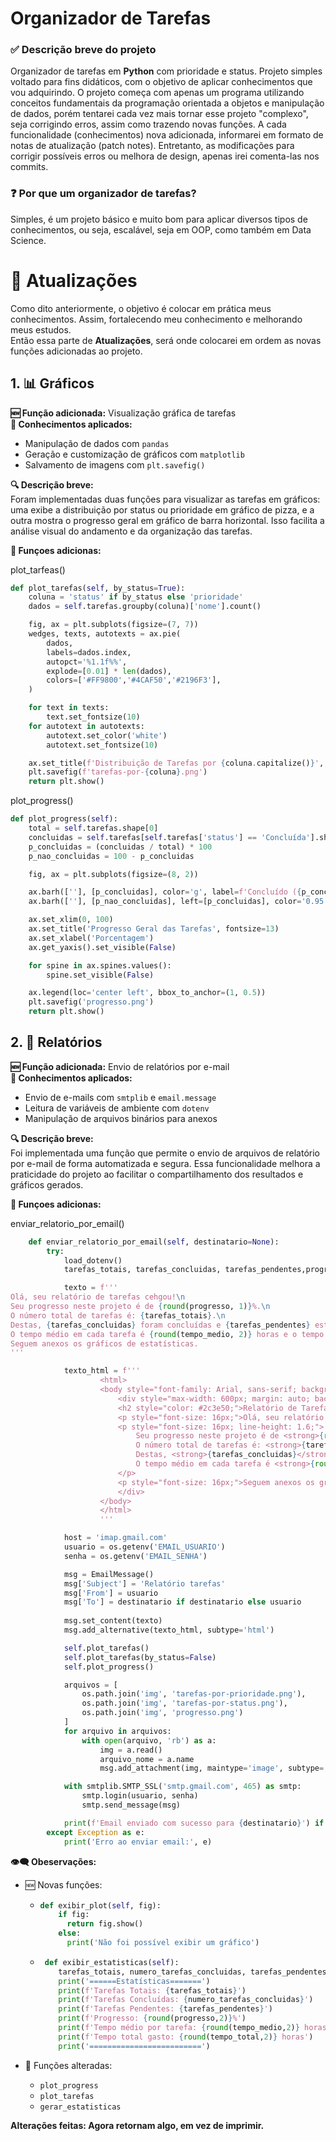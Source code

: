 # Organizador de Tarefas

### ✅ Descrição breve do projeto
Organizador de tarefas em **Python** com prioridade e status. Projeto simples voltado para fins didáticos, com o objetivo de aplicar conhecimentos que vou adquirindo. O projeto começa com apenas um programa utilizando conceitos fundamentais da programação orientada a objetos e manipulação de dados, porém tentarei cada vez mais tornar esse projeto "complexo", seja corrigindo erros, assim como trazendo novas funções.
A cada funcionalidade (conhecimentos) nova adicionada, informarei em formato de notas de atualização (patch notes). Entretanto, as modificações para corrigir possíveis erros ou melhora de design, apenas irei comenta-las nos commits. 

### ❓ Por que um organizador de tarefas?
Simples, é um projeto básico e muito bom para aplicar diversos tipos de conhecimentos, ou seja, escalável, seja em OOP, como também em Data Science.



# 📌 Atualizações  
Como dito anteriormente, o objetivo é colocar em prática meus conhecimentos. Assim, fortalecendo meu conhecimento e melhorando meus estudos.  
Então essa parte de **Atualizações**, será onde colocarei em ordem as novas funções adicionadas ao projeto.


## 1. 📊 Gráficos 

**🆕 Função adicionada:** Visualização gráfica de tarefas  
**🧠 Conhecimentos aplicados:**  
- Manipulação de dados com `pandas`  
- Geração e customização de gráficos com `matplotlib`  
- Salvamento de imagens com `plt.savefig()`  

**🔍 Descrição breve:**  
Foram implementadas duas funções para visualizar as tarefas em gráficos: uma exibe a distribuição por status ou prioridade em gráfico de pizza, e a outra mostra o progresso geral em gráfico de barra horizontal. 
Isso facilita a análise visual do andamento e da organização das tarefas.

**🔧 Funçoes adicionas:**

plot_tarfeas()
~~~python
def plot_tarefas(self, by_status=True):
    coluna = 'status' if by_status else 'prioridade'
    dados = self.tarefas.groupby(coluna)['nome'].count()

    fig, ax = plt.subplots(figsize=(7, 7))
    wedges, texts, autotexts = ax.pie(
        dados,
        labels=dados.index,
        autopct='%1.1f%%',
        explode=[0.01] * len(dados),
        colors=['#FF9800','#4CAF50','#2196F3'],
    )

    for text in texts:
        text.set_fontsize(10)
    for autotext in autotexts:
        autotext.set_color('white')
        autotext.set_fontsize(10)

    ax.set_title(f'Distribuição de Tarefas por {coluna.capitalize()}', fontsize=14)
    plt.savefig(f'tarefas-por-{coluna}.png')
    return plt.show()
~~~
plot_progress()
~~~python
def plot_progress(self):
    total = self.tarefas.shape[0]
    concluidas = self.tarefas[self.tarefas['status'] == 'Concluída'].shape[0]
    p_concluidas = (concluidas / total) * 100
    p_nao_concluidas = 100 - p_concluidas

    fig, ax = plt.subplots(figsize=(8, 2))

    ax.barh([''], [p_concluidas], color='g', label=f'Concluído ({p_concluidas:.1f}%)')
    ax.barh([''], [p_nao_concluidas], left=[p_concluidas], color='0.95', label=f'Não Concluído ({p_nao_concluidas:.1f}%)')

    ax.set_xlim(0, 100)
    ax.set_title('Progresso Geral das Tarefas', fontsize=13)
    ax.set_xlabel('Porcentagem')
    ax.get_yaxis().set_visible(False)

    for spine in ax.spines.values():
        spine.set_visible(False)

    ax.legend(loc='center left', bbox_to_anchor=(1, 0.5))
    plt.savefig('progresso.png')
    return plt.show()
~~~


## 2. 📩 Relatórios

**🆕 Função adicionada:** Envio de relatórios por e-mail  
**🧠 Conhecimentos aplicados:**  
- Envio de e-mails com `smtplib` e `email.message`  
- Leitura de variáveis de ambiente com `dotenv`  
- Manipulação de arquivos binários para anexos  

**🔍 Descrição breve:**  
Foi implementada uma função que permite o envio de arquivos de relatório por e-mail de forma automatizada e segura. 
Essa funcionalidade melhora a praticidade do projeto ao facilitar o compartilhamento dos resultados e gráficos gerados.

**🔧 Funçoes adicionas:**

enviar_relatorio_por_email()
~~~python
    def enviar_relatorio_por_email(self, destinatario=None):
        try: 
            load_dotenv()
            tarefas_totais, tarefas_concluidas, tarefas_pendentes,progresso, tempo_medio, tempo_total = self.gerar_estatisticas()

            texto = f'''
Olá, seu relatório de tarefas cehgou!\n
Seu progresso neste projeto é de {round(progresso, 1)}%.\n
O número total de tarefas é: {tarefas_totais}.\n
Destas, {tarefas_concluidas} foram concluídas e {tarefas_pendentes} estão pendentes.\n
O tempo médio em cada tarefa é {round(tempo_medio, 2)} horas e o tempo total executando as tarefas é de {round(tempo_total, 2)} horas.\n
Seguem anexos os gráficos de estatísticas.
'''

            texto_html = f'''
                    <html>
                    <body style="font-family: Arial, sans-serif; background-color: #f9f9f9; color: #333333; padding: 20px;">
                        <div style="max-width: 600px; margin: auto; background-color: #ffffff; border: 1px solid #dddddd; border-radius: 8px; padding: 20px;">
                        <h2 style="color: #2c3e50;">Relatório de Tarefas</h2>
                        <p style="font-size: 16px;">Olá, seu relatório de tarefas chegou!</p>
                        <p style="font-size: 16px; line-height: 1.6;">
                            Seu progresso neste projeto é de <strong>{round(progresso, 1)}%</strong>.<br>
                            O número total de tarefas é: <strong>{tarefas_totais}</strong>.<br>
                            Destas, <strong>{tarefas_concluidas}</strong> foram concluídas e <strong>{tarefas_pendentes}</strong> estão pendentes.<br>
                            O tempo médio em cada tarefa é <strong>{round(tempo_medio, 2)} horas</strong> e o tempo total executando as tarefas é de <strong>{round(tempo_total, 2)} horas</strong>.
                        </p>
                        <p style="font-size: 16px;">Seguem anexos os gráficos de estatísticas.</p>
                        </div>
                    </body>
                    </html>
                    '''

            host = 'imap.gmail.com'
            usuario = os.getenv('EMAIL_USUARIO')
            senha = os.getenv('EMAIL_SENHA')

            msg = EmailMessage()
            msg['Subject'] = 'Relatório tarefas'
            msg['From'] = usuario
            msg['To'] = destinatario if destinatario else usuario
                
            msg.set_content(texto)
            msg.add_alternative(texto_html, subtype='html')

            self.plot_tarefas()
            self.plot_tarefas(by_status=False)
            self.plot_progress()

            arquivos = [
                os.path.join('img', 'tarefas-por-prioridade.png'),
                os.path.join('img', 'tarefas-por-status.png'),
                os.path.join('img', 'progresso.png')
            ]
            for arquivo in arquivos:
                with open(arquivo, 'rb') as a:
                    img = a.read()
                    arquivo_nome = a.name
                    msg.add_attachment(img, maintype='image', subtype='png', filename=arquivo_nome)

            with smtplib.SMTP_SSL('smtp.gmail.com', 465) as smtp:
                smtp.login(usuario, senha)
                smtp.send_message(msg)

            print(f'Email enviado com sucesso para {destinatario}') if destinatario else print('Email enviado com sucesso!')
        except Exception as e:
            print('Erro ao enviar email:', e)
~~~

**👁‍🗨 Obeservações:**
- 🆕 Novas funções:
    - ~~~python
      def exibir_plot(self, fig):
          if fig:
            return fig.show()
          else:
            print('Não foi possível exibir um gráfico')
      ~~~
      
    - ~~~python
       def exibir_estatisticas(self):
          tarefas_totais, numero_tarefas_concluidas, tarefas_pendentes, progresso, tempo_medio, tempo_total = self.gerar_estatisticas()
          print('======Estatísticas=======')
          print(f'Tarefas Totais: {tarefas_totais}')
          print(f'Tarefas Concluídas: {numero_tarefas_concluidas}')
          print(f'Tarefas Pendentes: {tarefas_pendentes}')
          print(f'Progresso: {round(progresso,2)}%')
          print(f'Tempo médio por tarefa: {round(tempo_medio,2)} horas')
          print(f'Tempo total gasto: {round(tempo_total,2)} horas')
          print('=========================')
        ~~~
      
- 📍 Funções alteradas:
    - `plot_progress`
    - `plot_tarefas`
    - `gerar_estatisticas`

**Alterações feitas: Agora retornam algo, em vez de imprimir.**
